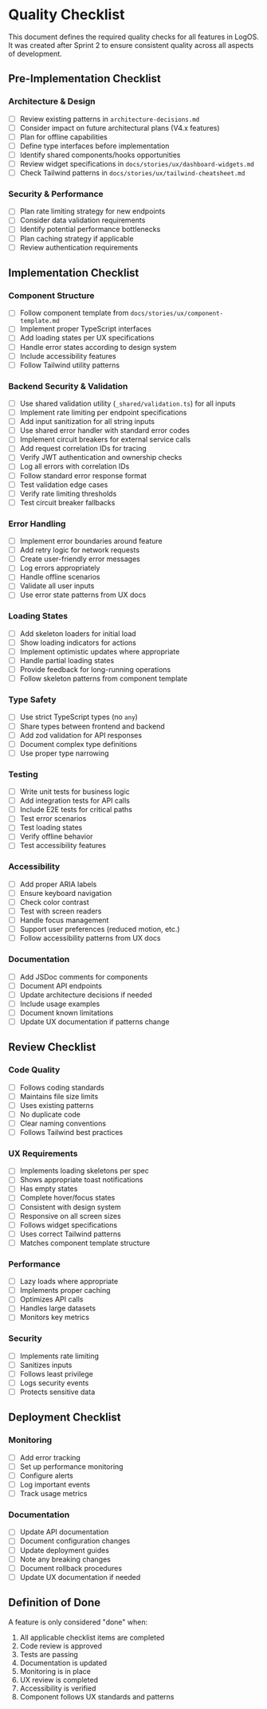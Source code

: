 # Quality Checklist

This document defines the required quality checks for all features in LogOS. It was created after Sprint 2 to ensure consistent quality across all aspects of development.

## Pre-Implementation Checklist

### Architecture & Design
- [ ] Review existing patterns in `architecture-decisions.md`
- [ ] Consider impact on future architectural plans (V4.x features)
- [ ] Plan for offline capabilities
- [ ] Define type interfaces before implementation
- [ ] Identify shared components/hooks opportunities
- [ ] Review widget specifications in `docs/stories/ux/dashboard-widgets.md`
- [ ] Check Tailwind patterns in `docs/stories/ux/tailwind-cheatsheet.md`

### Security & Performance
- [ ] Plan rate limiting strategy for new endpoints
- [ ] Consider data validation requirements
- [ ] Identify potential performance bottlenecks
- [ ] Plan caching strategy if applicable
- [ ] Review authentication requirements

## Implementation Checklist

### Component Structure
- [ ] Follow component template from `docs/stories/ux/component-template.md`
- [ ] Implement proper TypeScript interfaces
- [ ] Add loading states per UX specifications
- [ ] Handle error states according to design system
- [ ] Include accessibility features
- [ ] Follow Tailwind utility patterns

### Backend Security & Validation
- [ ] Use shared validation utility (`_shared/validation.ts`) for all inputs
- [ ] Implement rate limiting per endpoint specifications
- [ ] Add input sanitization for all string inputs
- [ ] Use shared error handler with standard error codes
- [ ] Implement circuit breakers for external service calls
- [ ] Add request correlation IDs for tracing
- [ ] Verify JWT authentication and ownership checks
- [ ] Log all errors with correlation IDs
- [ ] Follow standard error response format
- [ ] Test validation edge cases
- [ ] Verify rate limiting thresholds
- [ ] Test circuit breaker fallbacks

### Error Handling
- [ ] Implement error boundaries around feature
- [ ] Add retry logic for network requests
- [ ] Create user-friendly error messages
- [ ] Log errors appropriately
- [ ] Handle offline scenarios
- [ ] Validate all user inputs
- [ ] Use error state patterns from UX docs

### Loading States
- [ ] Add skeleton loaders for initial load
- [ ] Show loading indicators for actions
- [ ] Implement optimistic updates where appropriate
- [ ] Handle partial loading states
- [ ] Provide feedback for long-running operations
- [ ] Follow skeleton patterns from component template

### Type Safety
- [ ] Use strict TypeScript types (no `any`)
- [ ] Share types between frontend and backend
- [ ] Add zod validation for API responses
- [ ] Document complex type definitions
- [ ] Use proper type narrowing

### Testing
- [ ] Write unit tests for business logic
- [ ] Add integration tests for API calls
- [ ] Include E2E tests for critical paths
- [ ] Test error scenarios
- [ ] Test loading states
- [ ] Verify offline behavior
- [ ] Test accessibility features

### Accessibility
- [ ] Add proper ARIA labels
- [ ] Ensure keyboard navigation
- [ ] Check color contrast
- [ ] Test with screen readers
- [ ] Handle focus management
- [ ] Support user preferences (reduced motion, etc.)
- [ ] Follow accessibility patterns from UX docs

### Documentation
- [ ] Add JSDoc comments for components
- [ ] Document API endpoints
- [ ] Update architecture decisions if needed
- [ ] Include usage examples
- [ ] Document known limitations
- [ ] Update UX documentation if patterns change

## Review Checklist

### Code Quality
- [ ] Follows coding standards
- [ ] Maintains file size limits
- [ ] Uses existing patterns
- [ ] No duplicate code
- [ ] Clear naming conventions
- [ ] Follows Tailwind best practices

### UX Requirements
- [ ] Implements loading skeletons per spec
- [ ] Shows appropriate toast notifications
- [ ] Has empty states
- [ ] Complete hover/focus states
- [ ] Consistent with design system
- [ ] Responsive on all screen sizes
- [ ] Follows widget specifications
- [ ] Uses correct Tailwind patterns
- [ ] Matches component template structure

### Performance
- [ ] Lazy loads where appropriate
- [ ] Implements proper caching
- [ ] Optimizes API calls
- [ ] Handles large datasets
- [ ] Monitors key metrics

### Security
- [ ] Implements rate limiting
- [ ] Sanitizes inputs
- [ ] Follows least privilege
- [ ] Logs security events
- [ ] Protects sensitive data

## Deployment Checklist

### Monitoring
- [ ] Add error tracking
- [ ] Set up performance monitoring
- [ ] Configure alerts
- [ ] Log important events
- [ ] Track usage metrics

### Documentation
- [ ] Update API documentation
- [ ] Document configuration changes
- [ ] Update deployment guides
- [ ] Note any breaking changes
- [ ] Document rollback procedures
- [ ] Update UX documentation if needed

## Definition of Done
A feature is only considered "done" when:
1. All applicable checklist items are completed
2. Code review is approved
3. Tests are passing
4. Documentation is updated
5. Monitoring is in place
6. UX review is completed
7. Accessibility is verified
8. Component follows UX standards and patterns 